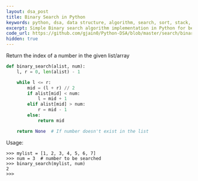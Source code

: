 ```yaml
---
layout: dsa_post
title: Binary Search in Python
keywords: python, dsa, data structure, algorithm, search, sort, stack, queue, tree, heap, graph
excerpt: Simple Binary search algorithm implementation in Python for beginners and learners
code_url: https://github.com/gjain0/Python-DSA/blob/master/search/binary_search.py
hidden: true
---
```



Return the index of a number in the given list/array

```py
def binary_search(alist, num):
    l, r = 0, len(alist) - 1

    while l <= r:
        mid = (l + r) // 2
        if alist[mid] < num:
            l = mid + 1
        elif alist[mid] > num:
            r = mid - 1
        else:
            return mid

    return None  # If number doesn't exist in the list
```

Usage:

```
>>> mylist = [1, 2, 3, 4, 5, 6, 7]
>>> num = 3  # number to be searched
>>> binary_search(mylist, num)
2
>>>
```
